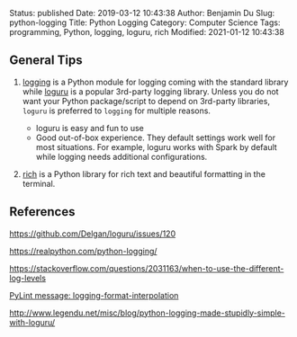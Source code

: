 Status: published
Date: 2019-03-12 10:43:38
Author: Benjamin Du
Slug: python-logging
Title: Python Logging
Category: Computer Science
Tags: programming, Python, logging, loguru, rich
Modified: 2021-01-12 10:43:38
## General Tips

1. [logging](http://www.legendu.net/misc/blog/python-logging-module/)
    is a Python module for logging coming with the standard library
    while
    [loguru](http://www.legendu.net/misc/blog/python-logging-made-stupidly-simple-with-loguru/)
    is a popular 3rd-party logging library.
    Unless you do not want your Python package/script to depend on 3rd-party libraries,
    `loguru` is preferred to `logging` for multiple reasons.

    - loguru is easy and fun to use 
    - Good out-of-box experience. They default settings work well for most situations. 
        For example,
        loguru works with Spark by default while logging needs additional configurations.

2. [rich](https://github.com/willmcgugan/rich)
    is a Python library for rich text and beautiful formatting in the terminal.

## References

https://github.com/Delgan/loguru/issues/120

https://realpython.com/python-logging/

https://stackoverflow.com/questions/2031163/when-to-use-the-different-log-levels

[PyLint message: logging-format-interpolation](https://stackoverflow.com/questions/34619790/pylint-message-logging-format-interpolation)

http://www.legendu.net/misc/blog/python-logging-made-stupidly-simple-with-loguru/